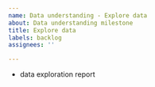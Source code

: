 ```yaml
---
name: Data understanding - Explore data
about: Data understanding milestone
title: Explore data
labels: backlog
assignees: ''

---
```


- data exploration report
